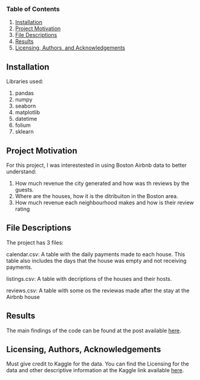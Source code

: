 ### Table of Contents
1. [Installation](#installation)
2. [Project Motivation](#motivation)
3. [File Descriptions](#files)
4. [Results](#results)
5. [Licensing, Authors, and Acknowledgements](#licensing)

## Installation <a name="installation"></a>

Libraries used:

1. pandas
2. numpy
3. seaborn
4. matplotlib
5. datetime
6. folium
7. sklearn

## Project Motivation <a name="motivation"></a>

For this project, I was interestested in using Boston Airbnb data to better understand:

1. How much revenue the city generated and how was th reviews by the guests.
2. Where are the houses, how it is the ditribuiton in the Boston area.
3. How much revenue each neighbourhood makes and how is their review rating
 
## File Descriptions <a name="files"></a>

The project has 3 files:

calendar.csv: A table with the daily payments made to each house. This table also includes the days that the house was empty and not receiving payments.

listings.csv: A table with decriptions of the houses and their hosts.

reviews.csv: A table with some os the reviewas made after the stay at the Airbnb house

## Results<a name="results"></a>

The main findings of the code can be found at the post available [here](https://github.com/gabrielgomes0311/boston_airbnb/blob/gh-pages/index.md).

## Licensing, Authors, Acknowledgements<a name="licensing"></a>

Must give credit to Kaggle for the data.  You can find the Licensing for the data and other descriptive information at the Kaggle link available [here](https://www.kaggle.com/airbnb/boston).

